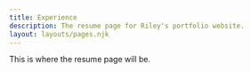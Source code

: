 ```yaml
---
title: Experience   
description: The resume page for Riley's portfolio website. 
layout: layouts/pages.njk
---
```


This is where the resume page will be. 